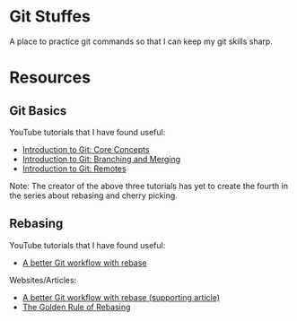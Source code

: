 # Git Stuffes

A place to practice git commands so that I can keep my git skills sharp.


# Resources

## Git Basics

YouTube tutorials that I have found useful:
* [Introduction to Git: Core Concepts](https://www.youtube.com/watch?v=uR6G2v_WsRA)
* [Introduction to Git: Branching and Merging](https://www.youtube.com/watch?v=FyAAIHHClqI)
* [Introduction to Git: Remotes](https://www.youtube.com/watch?v=Gg4bLk8cGNo)

Note: The creator of the above three tutorials has yet to create the fourth in the series about rebasing and cherry picking.



## Rebasing
YouTube tutorials that I have found useful:
 * [A better Git workflow with rebase](https://www.youtube.com/watch?v=f1wnYdLEpgI)

 Websites/Articles:
 * [A better Git workflow with rebase (supporting article)](https://www.themoderncoder.com/a-better-git-workflow-with-rebase/)
 * [The Golden Rule of Rebasing](https://www.atlassian.com/git/tutorials/merging-vs-rebasing#the-golden-rule-of-rebasing)
 